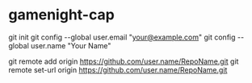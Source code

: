 # gamenight-cap

git init
git config --global user.email "your@example.com"
git config --global user.name "Your Name"

git remote add origin https://github.com/user.name/RepoName.git
git remote set-url origin https://github.com/user.name/RepoName.git
